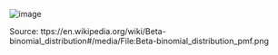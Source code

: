 ![image](https://user-images.githubusercontent.com/68455070/125006598-14df7280-e091-11eb-9137-9ce67ba58bcb.png)

Source: ttps://en.wikipedia.org/wiki/Beta-binomial_distribution#/media/File:Beta-binomial_distribution_pmf.png 
